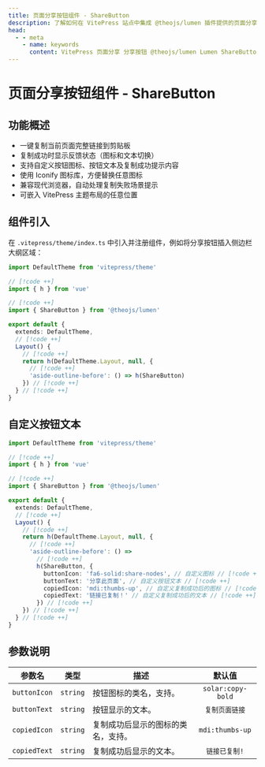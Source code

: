 ```yaml
---
title: 页面分享按钮组件 - ShareButton
description: 了解如何在 VitePress 站点中集成 @theojs/lumen 插件提供的页面分享按钮 (ShareButton)。本指南包括组件引入、自定义按钮图标与文本，以及参数说明，方便用户快速复制和分享页面链接。
head:
  - - meta
    - name: keywords
      content: VitePress 页面分享 分享按钮 @theojs/lumen Lumen ShareButton 复制链接 剪贴板 Iconify theojs VitePress插件 社交分享 链接分享 用户体验
---
```


# 页面分享按钮组件 - ShareButton

## 功能概述

- 一键复制当前页面完整链接到剪贴板
- 复制成功时显示反馈状态（图标和文本切换）
- 支持自定义按钮图标、按钮文本及复制成功提示内容
- 使用 Iconify 图标库，方便替换任意图标
- 兼容现代浏览器，自动处理复制失败场景提示
- 可嵌入 VitePress 主题布局的任意位置

## 组件引入

在 `.vitepress/theme/index.ts` 中引入并注册组件，例如将分享按钮插入侧边栏大纲区域：

```ts [.vitepress/theme/index.ts]
import DefaultTheme from 'vitepress/theme'

// [!code ++]
import { h } from 'vue'

// [!code ++]
import { ShareButton } from '@theojs/lumen'

export default {
  extends: DefaultTheme,
  // [!code ++]
  Layout() {
    // [!code ++]
    return h(DefaultTheme.Layout, null, {
      // [!code ++]
      'aside-outline-before': () => h(ShareButton)
    }) // [!code ++]
  } // [!code ++]
}
```

## 自定义按钮文本

```ts [.vitepress/theme/index.ts]
import DefaultTheme from 'vitepress/theme'

// [!code ++]
import { h } from 'vue'

// [!code ++]
import { ShareButton } from '@theojs/lumen'

export default {
  extends: DefaultTheme,
  // [!code ++]
  Layout() {
    // [!code ++]
    return h(DefaultTheme.Layout, null, {
      // [!code ++]
      'aside-outline-before': () =>
        // [!code ++]
        h(ShareButton, {
          buttonIcon: 'fa6-solid:share-nodes', // 自定义图标 // [!code ++]
          buttonText: '分享此页面', // 自定义按钮文本 // [!code ++]
          copiedIcon: 'mdi:thumbs-up', // 自定义复制成功后的图标 // [!code ++]
          copiedText: '链接已复制！' // 自定义复制成功后的文本 // [!code ++]
        }) // [!code ++]
    }) // [!code ++]
  } // [!code ++]
}
```

## 参数说明

|    参数名    |   类型   | 描述                                                                                                                                                                      |                                 默认值                                 |
| :----------: | :------: | ------------------------------------------------------------------------------------------------------------------------------------------------------------------------- | :--------------------------------------------------------------------: |
| `buttonIcon` | `string` | 按钮图标的类名，支持<Pill name="iconify 图标" link="https://icon-sets.iconify.design/" icon="line-md:iconify2-static" color="#1769AA" alt="iconify icon" />。             | `solar:copy-bold` <iconify-icon icon="solar:copy-bold"></iconify-icon> |
| `buttonText` | `string` | 按钮显示的文本。                                                                                                                                                          |                             `复制页面链接`                             |
| `copiedIcon` | `string` | 复制成功后显示的图标的类名，支持<Pill name="iconify 图标" link="https://icon-sets.iconify.design/" icon="line-md:iconify2-static" color="#1769AA" alt="iconify icon" />。 |   `mdi:thumbs-up` <iconify-icon icon="mdi:thumbs-up"></iconify-icon>   |
| `copiedText` | `string` | 复制成功后显示的文本。                                                                                                                                                    |                             `链接已复制!`                              |

